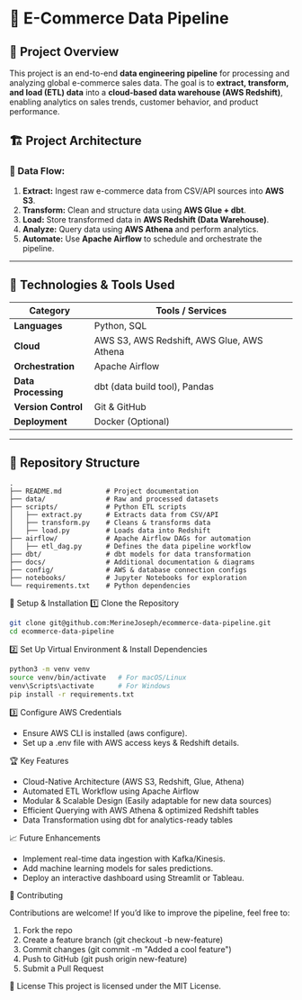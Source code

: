 # 🛒 E-Commerce Data Pipeline

## 📌 Project Overview
This project is an end-to-end **data engineering pipeline** for processing and analyzing global e-commerce sales data. The goal is to **extract, transform, and load (ETL) data** into a **cloud-based data warehouse (AWS Redshift)**, enabling analytics on sales trends, customer behavior, and product performance.

## 🏗 **Project Architecture**
### 🔹 Data Flow:
1. **Extract:** Ingest raw e-commerce data from CSV/API sources into **AWS S3**.
2. **Transform:** Clean and structure data using **AWS Glue + dbt**.
3. **Load:** Store transformed data in **AWS Redshift (Data Warehouse)**.
4. **Analyze:** Query data using **AWS Athena** and perform analytics.
5. **Automate:** Use **Apache Airflow** to schedule and orchestrate the pipeline.

---

## 🚀 **Technologies & Tools Used**
| Category           | Tools / Services |
|-------------------|----------------|
| **Languages**     | Python, SQL     |
| **Cloud**         | AWS S3, AWS Redshift, AWS Glue, AWS Athena |
| **Orchestration** | Apache Airflow  |
| **Data Processing** | dbt (data build tool), Pandas |
| **Version Control** | Git & GitHub |
| **Deployment**    | Docker (Optional) |

---

## 📂 **Repository Structure**
```plaintext
.
├── README.md           # Project documentation
├── data/               # Raw and processed datasets
├── scripts/            # Python ETL scripts
│   ├── extract.py      # Extracts data from CSV/API
│   ├── transform.py    # Cleans & transforms data
│   ├── load.py         # Loads data into Redshift
├── airflow/            # Apache Airflow DAGs for automation
│   ├── etl_dag.py      # Defines the data pipeline workflow
├── dbt/                # dbt models for data transformation
├── docs/               # Additional documentation & diagrams
├── config/             # AWS & database connection configs
├── notebooks/          # Jupyter Notebooks for exploration
└── requirements.txt    # Python dependencies
```

🔧 Setup & Installation
1️⃣  Clone the Repository

```bash
git clone git@github.com:MerineJoseph/ecommerce-data-pipeline.git
cd ecommerce-data-pipeline
```

2️⃣  Set Up Virtual Environment & Install Dependencies

```bash
python3 -m venv venv
source venv/bin/activate   # For macOS/Linux
venv\Scripts\activate      # For Windows
pip install -r requirements.txt
```

3️⃣  Configure AWS Credentials
* Ensure AWS CLI is installed (aws configure).
* Set up a .env file with AWS access keys & Redshift details.

🏆 Key Features
* Cloud-Native Architecture (AWS S3, Redshift, Glue, Athena)
* Automated ETL Workflow using Apache Airflow
* Modular & Scalable Design (Easily adaptable for new data sources)
* Efficient Querying with AWS Athena & optimized Redshift tables
* Data Transformation using dbt for analytics-ready tables

📈 Future Enhancements
* Implement real-time data ingestion with Kafka/Kinesis.
* Add machine learning models for sales predictions.
* Deploy an interactive dashboard using Streamlit or Tableau.

🤝 Contributing

Contributions are welcome! If you’d like to improve the pipeline, feel free to:
1. Fork the repo
2. Create a feature branch (git checkout -b new-feature)
3. Commit changes (git commit -m "Added a cool feature")
4. Push to GitHub (git push origin new-feature)
5. Submit a Pull Request

📜 License
This project is licensed under the MIT License.

